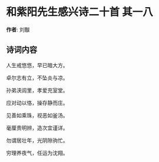 # 和紫阳先生感兴诗二十首  其一八

**作者**: 刘黻

## 诗词内容

人生戒悠悠，早已暗大方。

卓尔志有立，不坠炎与凉。

孙弟浃闾里，孝爱充室堂。

应对动以恪，操存静而庄。

见善如乘珠，视恶如釜汤。

毫厘贵明辨，造次宜谨详。

勿谓居壮年，光阴隙驹忙。

穷理养夜气，任运为沈翔。

